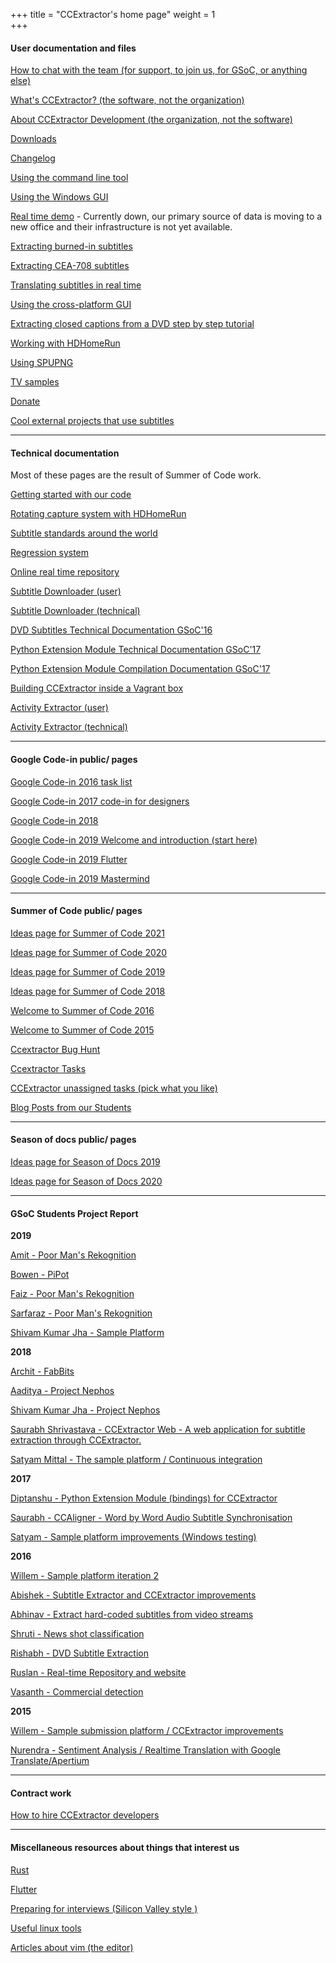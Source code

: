 +++
title = "CCExtractor's home page"
weight = 1  
+++

<!-- {{< block "grid-2" >}}
{{< column >}}
# Compose your Docs with __Ease__.

Compose is a lean theme for the `Hugo`, inspired by [forestry.io](https://forestry.io). 

We do a [Pull Request](https://github.com/onweru/compose/pulls) contributions workflow on **GitHub**. Also feel free to raise any issues or feature suggestions.

{{< tip "warning" >}}
Note that the theme is built with simplicity in mind. [This way](/), if a suggestion complicates the usability of the theme, it may be declined. New users are always welcome!
{{< /tip >}}

{{< tip >}}
You can [generate graphs, charts](docs/compose/graphs-charts-tables/#show-a-pie-doughnut--bar-chart-at-once) and tables from a csv, ~~or a json~~ dataset
{{< /tip >}}

{{< button "docs/compose/" "Read the Docs" >}}{{< button "https://github.com/onweru/compose" "Download Theme" >}}
{{< /column >}}

{{< column >}}
![diy](/images/scribble.jpg)
{{< /column >}}
{{< /block >}} -->
<!-- \~\~META: title = CCExtractor's home page \~\~ -->

#### User documentation and files
[How to chat with the team (for support, to join us, for GSoC, or anything else)](/public/general/support)

[What's CCExtractor? (the software, not the organization)](/public/general/whatsccextractor)

[About CCExtractor Development (the organization, not the software)](/public/general/about_the_org)

[Downloads](/public/general/downloads)

[Changelog](https://github.com/CCExtractor/ccextractor/blob/master/docs/CHANGES.TXT)

[Using the command line tool](/public/general/command_line_usage)

[Using the Windows GUI](/public/general/win_gui_usage)

[Real time demo](http://realtimedemo.ccextractor.org:8080/) - Currently down, our primary source of data is moving to a new office and their infrastructure is not yet available.

[Extracting burned-in subtitles](https://abhinavshukla95.wordpress.com/2016/08/18/google-summer-of-code-work-product-submission/)

[Extracting CEA-708 subtitles](/public/gsoc/olegkisselef_cea_708)

[Translating subtitles in real time](/public/gsoc/translating_captions)

[Using the cross-platform GUI](/public/gsoc/olegkisselef_qt_gui)

[Extracting closed captions from a DVD step by step tutorial](/public/gsoc/extract_from_dvd)

[Working with HDHomeRun](/public/general/working_with_hdhomerun)

[Using SPUPNG](/public/general/using_spupng)

[TV samples](/public/general/tvsamples)

[Donate](http://sourceforge.net/donate/index.php?group_id=190832)

[Cool external projects that use subtitles](/public/general/coollinkswithsubfs)

---
#### Technical documentation

Most of these pages are the result of Summer of Code work.

[Getting started with our code](/public/general/gettingstartedwithourcode)

[Rotating capture system with HDHomeRun](/public/general/rotating_capture_system_with_hdhomerun)

[Subtitle standards around the world](/public/general/subtitle_standards_around_the_world)

[Regression system](/public/gsoc/ccextractor_regression_testing)

[Online real time repository](/public/gsoc/2016/abishek/subtitle_downloader)

[Subtitle Downloader (user)](/public/gsoc/2016/abishek/subtitle_downloader)

[Subtitle Downloader (technical)](/public/gsoc/subtitle_extractor_technical_docs)

[DVD Subtitles Technical Documentation GSoC'16](/public/gsoc/dvd_subtitles_technical_documentation_gsoc_16)

[Python Extension Module Technical Documentation GSoC'17](/public/gsoc/python_extension_module_technical_documentation_gsoc_17)

[Python Extension Module Compilation Documentation GSoC'17](/public/gsoc/python_extension_module_compilation_documentation_gsoc_17)

[Building CCExtractor inside a Vagrant box](/public/general/vagrant)

[Activity Extractor (user)](/public/codein/activity_extractor_user_docs)

[Activity Extractor (technical)](/public/codein/activity_extractor_technical_docs)

---
#### Google Code-in public/ pages

[Google Code-in 2016 task list](/public/codein/google_code-in_2016_task_list)

[Google Code-in 2017 code-in for designers](/public/codein/google_code-in_2017_code-in_for_designers)

[Google Code-in 2018](/public/codein/google_code-in_2018)

[Google Code-in 2019 Welcome and introduction (start here)](https://gci2019.ccextractor.org)

<!-- [Google Code-in 2019 Rust](/public/codein/google_code-in_2019/rust) -->

[Google Code-in 2019 Flutter](/public/codein/google_code-in_2019/flutter)

<!-- [Google Code-in 2019 FFmpeg](public/codein/google_code-in_2019/ffmpeg) -->

[Google Code-in 2019 Mastermind](/public/codein/google_code-in_2019/mastermind)

---
#### Summer of Code public/ pages

[Ideas page for Summer of Code 2021](/docs/ideas_page_for_summer_of_code_2021/)

[Ideas page for Summer of Code 2020](/public/gsoc/ideas_page_for_summer_of_code_2020)

[Ideas page for Summer of Code 2019](/public/gsoc/ideas_page_for_summer_of_code_2019)

[Ideas page for Summer of Code 2018](/public/gsoc/ideas_page_for_summer_of_code_2018)

[Welcome to Summer of Code 2016](/public/gsoc/welcome_to_summer_of_code_2016)

[Welcome to Summer of Code 2015](/public/gsoc/welcome_to_summer_of_code_2015)

[Ccextractor Bug Hunt](/public/gsoc/ccextractor_bug_hunt)

[Ccextractor Tasks](/public/gsoc/ccextractor_tasks)

[CCExtractor unassigned tasks (pick what you like)](/public/gsoc/ccextractor_unassigned_tasks_pick_what_like)

[Blog Posts from our Students](/public/blog_posts_our_students)

---
#### Season of docs public/ pages

[Ideas page for Season of Docs 2019](/public/gsoc/ideas_page_for_season_of_docs_2019)

[Ideas page for Season of Docs 2020](/public/gsoc/ideas_page_for_season_of_docs_2020)

---
#### GSoC Students Project Report

 **2019**

[Amit - Poor Man's Rekognition](/public/gsoc/2019/pymit)

[Bowen - PiPot](/public/gsoc/2019/vertexc)

[Faiz - Poor Man's Rekognition ](/public/gsoc/2019/faizkhan)

[Sarfaraz - Poor Man's Rekognition](/public/gsoc/2019/sziraqui)

[Shivam Kumar Jha - Sample Platform](https://github.com/CCExtractor/sample-platform/pulls?utf8=%E2%9C%93&q=is%3Apr+author%3Athealphadollar)

 **2018**

[Archit - FabBits](/public/gsoc/2018/achie27)

[Aaditya - Project Nephos](/public/gsoc/2018/aaditya)

[Shivam Kumar Jha - Project Nephos](/public/gsoc/2018/thealphadollar)

[Saurabh Shrivastava - CCExtractor Web - A web application for subtitle extraction through CCExtractor.](/public/gsoc/2018/saurabh)

[Satyam Mittal - The sample platform / Continuous integration](/public/gsoc/2018/satyam)

 **2017**

[Diptanshu - Python Extension Module (bindings) for CCExtractor](/public/gsoc/2017/diptanshu)

[Saurabh - CCAligner - Word by Word Audio Subtitle Synchronisation](/public/gsoc/2017/saurabh)

[Satyam - Sample platform improvements (Windows testing)](/public/gsoc/2017/satyam)

 **2016**

[Willem - Sample platform iteration 2](/public/gsoc/2016/willem)

[Abishek - Subtitle Extractor and CCExtractor improvements](/public/gsoc/2016/abhishek/projects)

[Abhinav - Extract hard-coded subtitles from video streams](/public/gsoc/2016/abhinav)

[Shruti - News shot classification](/public/gsoc/2016/shruti)

[Rishabh - DVD Subtitle Extraction](/public/gsoc/2016/rishabh)

[Ruslan - Real-time Repository and website](/public/gsoc/2016/ruslan)

[Vasanth - Commercial detection](/public/gsoc/2016/vasanth)

 **2015**

[Willem - Sample submission platform / CCExtractor improvements](/public/gsoc/2015/willem)

[Nurendra - Sentiment Analysis / Realtime Translation with Google Translate/Apertium](/public/gsoc/2015/nurendra)

---
#### Contract work

[How to hire CCExtractor developers](/public/general/how_to_hire_us)

---
#### Miscellaneous resources about things that interest us

[Rust](/public/general/rust_resources/rust)

[Flutter](/public/general/flutter_resources/flutter)

[Preparing for interviews (Silicon Valley style )](/public/general/misc/interview_preparation)

[Useful linux tools](/public/general/misc/useful_linux_tools)

[Articles about vim (the editor)](/public/general/misc/vim)
